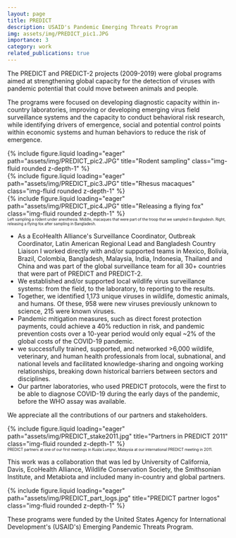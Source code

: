 ```yaml
---
layout: page
title: PREDICT 
description: USAID's Pandemic Emerging Threats Program
img: assets/img/PREDICT_pic1.JPG
importance: 3
category: work
related_publications: true
---
```

<style>
div.caption {
  font-size: 0.6em;
}
</style>

The PREDICT and PREDICT-2 projects (2009-2019) were global programs aimed at strengthening global capacity for the detection of viruses with pandemic potential that could move between animals and people.

The programs were focused on developing diagnostic capacity within in-country laboratories, improving or developing emerging virus field surveillance systems and the capacity to conduct behavioral risk research, while identifying drivers of emergence, social and potential control points within economic systems and human behaviors to reduce the risk of emergence.

<div class="row">
    <div class="col-sm mt-3 mt-md-0">
        {% include figure.liquid loading="eager" path="assets/img/PREDICT_pic2.JPG" title="Rodent sampling" class="img-fluid rounded z-depth-1" %}
    </div>
    <div class="col-sm mt-3 mt-md-0">
        {% include figure.liquid loading="eager" path="assets/img/PREDICT_pic3.JPG" title="Rhesus macaques" class="img-fluid rounded z-depth-1" %}
    </div>
    <div class="col-sm mt-3 mt-md-0">
        {% include figure.liquid loading="eager" path="assets/img/PREDICT_pic4.JPG" title="Releasing a flying fox" class="img-fluid rounded z-depth-1" %}
    </div>
</div>
<div class="caption">
    Left sampling a rodent under anesthesia. Middle, macaques that were part of the troop that we sampled in Bangladesh. Right, releasing a flying fox after sampling in Bangladesh.
</div>

- As a EcoHealth Alliance's Surveillance Coordinator, Outbreak Coordinator, Latin American Regional Lead and Bangladesh Country Liaison I worked directly with and/or supported teams in Mexico, Bolivia, Brazil, Colombia, Bangladesh, Malaysia, India, Indonesia, Thailand and China and was part of the global surveillance team for all 30+ countries that were part of PREDICT and PREDICT-2.
- We established and/or supported local wildlife virus surveillance systems: from the field, to the laboratory, to reporting to the results.
- Together, we identified 1,173 unique viruses in wildlife, domestic animals, and humans. Of these, 958 were new viruses previously unknown to science, 215 were known viruses.
- Pandemic mitigation measures, such as direct forest protection payments, could achieve a 40% reduction in risk, and pandemic prevention costs over a 10-year period would only equal ~2% of the global costs of the COVID-19 pandemic.
- we successfully trained, supported, and networked >6,000 wildlife, veterinary, and human health professionals from local, subnational, and national levels and facilitated knowledge-sharing and ongoing working relationships, breaking down historical barriers between sectors and disciplines.
- Our partner laboratories, who used PREDICT protocols, were the first to be able to diagnose COVID-19 during the early days of the pandemic, before the WHO assay was available.

We appreciate all the contributions of our partners and stakeholders.

<div class="row">
    <div class="col-sm mt-3 mt-md-0">
        {% include figure.liquid loading="eager" path="assets/img/PREDICT_stake2011.jpg" title="Partners in PREDICT 2011" class="img-fluid rounded z-depth-1" %}
    </div>
</div>
<div class="caption">
    PREDICT partners at one of our first meetings in Kuala Lumpur, Malaysia at our international PREDICT meeting in 2011.
</div>

This work was a collaboration that was led by University of California, Davis, EcoHealth Alliance, Wildlife Conservation Society, the Smithsonian Institute, and Metabiota and included many in-country and global partners. 


<div class="row">
    <div class="col-sm mt-3 mt-md-0">
        {% include figure.liquid loading="eager" path="assets/img/PREDICT_part_logs.jpg" title="PREDICT partner logos" class="img-fluid rounded z-depth-1" %}
    </div>
</div>


These programs were funded by the United States Agency for International Development's (USAID's) Emerging Pandemic Threats Program.

